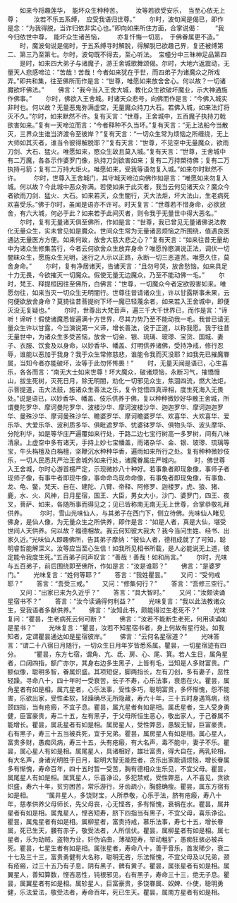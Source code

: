 <!-- { "loadSidebar": true } -->
　　如来今将趣莲华，　能坏众生种种苦。
　　汝等若欲受安乐，　当至心依无上尊；
　　汝若不乐五系缚，　应受我语归世尊。”
　　尔时，波旬闻是偈已，即作是念：“为我得脱，当诈归依非实心也。”即向如来所住方面，合掌说偈：
　　“我今归依世中尊，　能坏众生诸苦恼，
　　亦复忏悔一切恶，　于佛眷属更不造。”
　　时，魔波旬说是偈时，于五系缚寻时解脱，得解脱已欲趣己界，复还被缚第二、第三乃至第七。尔时，波旬既不得去，至心听法。　宝幢分中三昧神足品第四
　　是时，如来四大弟子与诸魔子，游王舍城歌舞颂偈。尔时，大地六返震动，无量天人悲感啼泣：“苦哉！苦哉！今者如来犹在于世，而四弟子为诸魔众之所戏弄。”即共和集，往至佛所而作是言：“世尊，唯愿如来放舍舍心。何以故？一切诸魔欲坏佛法。”
　　佛言：“我今当入王舍大城，教化众生欲破坏魔业，示大神通施作佛事。”
　　尔时，佛欲入王舍城。时诸天众悲号，向佛而作是言：“今佛入城实非时也。何以故？无量恶鬼弥满虚空，无量魔众持刀大石。若佛入城，如来法灯将灭不久。”尔时，如来默然不许。复有天言：“世尊，王舍城中，五百魔子执持刀戟欲害如来。”复有一天啼泣而言：“今者释种不久当坏。”复有天言：“无上法船今当散灭，三界众生谁当济渡令至彼岸？”复有天言：“一切众生常为烦恼之所缠绕，无上大师如其灭者，谁当令彼得解脱耶？”复有天言：“世尊，不见空中无量魔众，欲雨刀剑、大石、猛火。唯愿如来，愍众生故且莫入城。”复有天言：“世尊，王舍城中有二万魔，各各示作婆罗门像，执持刀剑欲害如来；复有二万持槊待佛；复有二万执持弓箭；复有二万持大炬火。唯愿如来，受我等语勿复入城。”如来尔时默然不许。
　　尔时，世尊入王舍城门，其守城天啼泣向佛作如是言：“唯愿如来勿复入城。何以故？今此城中恶众弥满。若使如来于此灭者，我当云何见诸天众？魔众今者欲雨刀剑、猛火、大石。如来若灭，众生闇行，灭大法炬，坏大法山，生老病死欢喜受乐。”佛于尔时，虽闻是语亦不许可。时天复言：“世尊若不惜身命，必欲放舍，有六大城，何必于此？如来若于此间灭者，则令我于无量世中得大恶名。”
　　尔时，复有无量诸天俱至佛所，作如是言：“世尊，我已曾见无量诸佛说法教化无量众生，实未曾见如是魔众。世间众生常为无量诸恶烦恼之所围绕，值遇良医通达无量医方方便。如来何故，放舍大慈大悲之心？”复有天言：“如来往昔无量劫中为诸众生修集苦行，今者云何欲舍众生放弃身命？唯愿怜愍演说正法，调伏一切闇昧众生，愿施众生光明，迷行之人示以正路，永断一切三恶道苦。唯愿久住，莫舍身命。”
　　尔时，复有净居诸天，告诸天言：“且勿号哭，放舍愁恼。如来具足十力无畏，今欲摧灭一切魔众。假使无量无边魔众，乃至不能动佛一毛。”
　　尔时，梵王、释提桓因往至佛所，白佛言：“世尊，一切魔众今者定欲毁害如来。唯愿勿往，如来当灭一切众生无明闇行。世尊往昔请诸众生，许以甘露斯事未果，云何便欲放舍身命？莫猗往昔菩提树下坏一魔已轻蔑余者，如来若入王舍城中，即便灭没无复疑也。”
　　尔时，世尊出大梵音声，遍三千大千世界已，而作是言：“谛听！谛听！假使诸魔悉皆遍满十方世界，尽其力势乃至不能动我一毛。我昔已请无量众生许以甘露，今当演说第一义谛，增长善法，说于正道，以称我愿。我于往昔无量世中，为诸众生多受苦恼，放舍一切金、银、琉璃、玻瓈、宝货、国城、妻子、衣服、饮食及以身命，以妙香华、幡盖、灯明供养诸佛，受持净戒，修行忍辱，谁能以恶加于我身？我于众生常修慈悲，谁能令我而灭没耶？如我先已摧魔眷属，当知今者亦能破坏，汝等于此勿怀怖畏！”
　　时，无量天闻是语已，心生喜乐，各各而言：“南无大士如来世尊！坏大魔众，破诸烦恼，永断习气，摧憍慢山，拔生死树，灭死日月，除无明闇，劝化一切邪见众生，焦涸四流，燃大法炬，示菩提道，击大法鼓，施诸众生善法之乐，复令觉悟四真谛相，度生死海入无畏处。”说是语已，以妙香华、幡盖、伎乐供养于佛，复以种种微妙好华散王舍城，所谓曼陀罗华、摩诃曼陀罗华、波楼沙华、摩诃波楼沙华、迦迦罗华、摩诃迦迦罗华、曼殊沙华、摩诃曼殊沙华、瞻婆罗华、摩诃瞻婆罗华、欢喜华、大欢喜华、爱乐华、大爱乐华、波利质多华、俱毗遮罗华、忧婆钵罗华、俱物头华、波头摩华、分陀利华，如是等华庄严遍覆如来行处，于路二边七宝行树高一多罗树，间有八味清泉。上虚空中多有诸天，手持上妙七宝幡盖，雨诸杂华、金、银、玻瓈、琉璃等宝，牛头栴檀及白栴檀，坚鞭沉水种种华香，遍雨如来所行之处。复有种种微妙伎乐，一切人民悉共严治王舍城外如来行处，诸魔眷属庄严城内。
　　时，佛世尊入王舍城，尔时心游首楞严定，示现微妙八十种好。若事象者即现象像，事师子者现师子像，有事牛者即现牛像，事命命鸟现命命像，有事兔者即现兔像，有事鱼、龙、龟、鳖，梵天、自在、建陀、八臂、帝释、阿修罗、迦楼罗，虎、狼、猪、鹿，水、火、风神，日月星宿，国王、大臣，男女大小，沙门、婆罗门，四王、夜叉，菩萨、如来，各随所事而得见之；见已皆称南无南无无上世尊，合掌恭敬礼拜供养。
　　尔时，雪山光味仙人，与其弟子在西门下，侧立待佛。光味仙人睹见佛身，是仙人像，为无量众生之所供养，即作是言：“如是人者，真是大仙，堪受世间人天供养。何以故？福德相故。我云何知彼大我大？我今当问生姓、经书、出家久近。”光味仙人即趣佛所，告其弟子摩纳：“彼仙人者，德相成就了了可知，聪明睿哲能解深义。汝等应当至心生信！如我所见相书所载，是人必能说无上道，彼定能令我度生死。”五百弟子同声叹言：“善哉！善哉！如和尚言。”
　　尔时，光味与五百弟子，前后围绕即至佛所，作如是言：“汝是谁耶？”
　　佛言：“是婆罗门。”
　　光味复言：“姓何等耶？”
　　答言：“我姓瞿昙。”
　　又问：“受何戒耶？”
　　答言：“吾受三戒。”
　　又问：“修集何行？”
　　答言：“吾修三空行。”
　　又问：“出家已来为久近乎？”
　　答言：“具大智时。”
　　又问：“汝颇读诵星宿书不？”
　　答言：“汝今读诵得何利益？”
　　光味复言：“我以此法教诸众生，受我语者多献供养。”
　　佛言：“汝知此书，颇能得过生老死不？”
　　光味复问：“瞿昙，生老病死云何可断？”
　　佛言：“汝若不能断生老死，何用读诵如是星书？”
　　光味复言：“瞿昙，汝若不知星宿书者，身上何故有星行处。如我知者，定谓瞿昙通达如是星宿彼岸。”
　　佛言：“云何名星宿道？”
　　光味答言：“谓二十八宿日月随行，一切众生日月年岁皆悉系属。瞿昙，一切星宿迹有四分。
　　“瞿昙，东方七宿，谓角、亢、氐、房、心、尾、箕。若人生日，属角星者，口阔四指，额广亦尔，其身右边多生黑子，上皆有毛，当知是人多财富贵。广额似像，聪明多智，眷属炽盛。其项短促，脚两指长，左有刀创，多有妻子，恶性轻躁。寻命八十，四十年时一受衰苦，长子不寿，心乐法事，衰患在火。瞿昙，属角星者有如是相。属亢星者，心乐法事，受性多巧，聪明富贵，多怀惭愧，怨不能害，乐欲出家，受性柔软，轻躁确尽无所隐藏，寿六十年，三十五时身遇笃病，绕颈四指，当有疮瘢，不宜子息。瞿昙，属亢星者有如是相。属氐星者，生人受身勇健，臣富豪贵，寿二十五，左有黑子，于父母所恒生恶心，敬出家人，于己眷属不能增长。瞿昙，属氐星者有如是相。属房星人，受性弊恶，愚騃无智，巨富豪贵，右有黑子，寿三十五当被兵死，宜于兄弟。瞿昙，属房星人有如是相。属心星人，富贵多财，愚痴风病，寿三十五，头有疮瘢，有大名声，毒不能中，妻子不乐。瞿昙，属心星人有如是相。属尾星人，具诸相好，雄壮富贵，得大自在，两乳轮相，有大名声，身诸光明胜于日月，聪明大智无能胜者，贪乐出家能调烦恼，增长眷属多有惭愧，寿命百年，四十五时暂一受苦，胸有德相众生乐见，不宜父母。瞿昙，属尾星人有如是相。属箕星人，乐喜诤讼，多犯禁戒，受性弊恶，人不喜见，贪欲炽盛，寿六十年，贫穷困苦，常乐游行，牙齿疏小，胸臆确瘦。瞿昙，属东方宿有如是相。
　　“属井星人，多饶财宝，人所恭敬，心乐于法，脐有疮瘢，寿八十年，慈孝供养父母师长，先父母丧，心无悭吝，多有惭愧，衰祸在水。瞿昙，属井星者有如是相。属鬼星人，悭吝短寿，脐下四指当有黑子，不宜父母，喜乐诤讼。瞿昙，属鬼星者有如是相。属柳星者，富贵持戒，慕乐法事，寿七十五，增长眷属，死已生天，腰有赤子，敬受法者，人所信伏。瞿昙，属柳星者有如是相。属七星者，乐为劫贼，盗物为业，奸伪谄曲，薄福短寿，举动粗犷，愚痴狂骇必被兵死。瞿昙，七星生者有如是相。属张星者，寿命八十，善于音乐，首发稀少，衰二十七及三十三，富贵勇健有大名称，聪明无吝，乐法惭愧，不宜父母及以兄弟，颈有疮瘢，过三十五乃有子息，阴有黑子，髀有黄子。瞿昙，属张星者有如是相。属翼星人，善知算数，悭吝恶性，钝根邪见，右有黑子，寿命三十三，绝无子息。瞿昙，属翼星者有如是相。属轸星人，巨富豪贵，多饶眷属、奴婢、仆使，聪明勇健，乐法爱法，敬受法者，寿命百年，死已生天。瞿昙，属南方星者有如是相。
